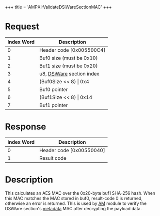 +++
title = 'AMPXI:ValidateDSiWareSectionMAC'
+++

# Request

| Index Word | Description                                             |
|------------|---------------------------------------------------------|
| 0          | Header code \[0x005500C4\]                              |
| 1          | Buf0 size (must be 0x10)                                |
| 2          | Buf1 size (must be 0x20)                                |
| 3          | u8, [DSiWare](DSiWare_Exports "wikilink") section index |
| 4          | (Buf0Size \<\< 8) \| 0x4                                |
| 5          | Buf0 pointer                                            |
| 6          | (Buf1Size \<\< 8) \| 0x14                               |
| 7          | Buf1 pointer                                            |

# Response

| Index Word | Description                |
|------------|----------------------------|
| 0          | Header code \[0x00550040\] |
| 1          | Result code                |

# Description

This calculates an AES MAC over the 0x20-byte buf1 SHA-256 hash. When
this MAC matches the MAC stored in buf0, result-code 0 is returned,
otherwise an error is returned. This is used by
[AM](AM:ImportDSiWare "wikilink") module to verify the DSiWare section's
[metadata](DSiWare_Exports "wikilink") MAC after decrypting the payload
data.